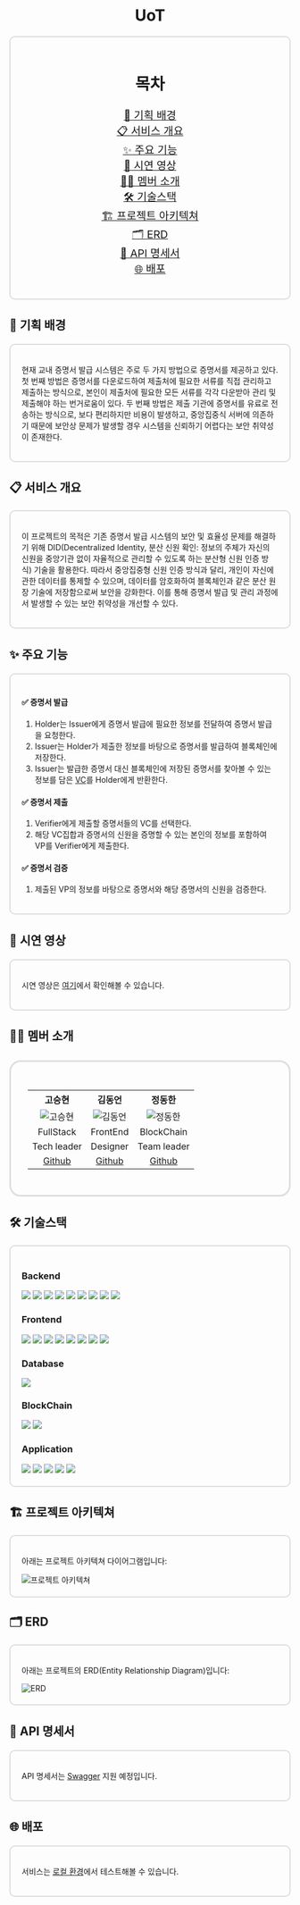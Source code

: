 <h1 style="text-align:center;">UoT</h1>

<!-- 목차 -->
<div style="border: 2px solid #ddd; border-radius: 10px; padding: 20px; margin: 20px 0;">
  <h2 style="font-size: 1.8rem; text-align: center;">목차</h2>
  <ul style="list-style: none; text-align: center; padding: 0; font-size: 1.2rem;">
    <li><a href="#기획-배경">🚀 기획 배경</a></li>
    <li><a href="#서비스-개요">📋 서비스 개요</a></li>
    <li><a href="#주요-기능">✨ 주요 기능</a></li>
    <li><a href="#시연-영상">🎥 시연 영상</a></li>
    <li><a href="#멤버-소개">👩‍💻 멤버 소개</a></li>
    <li><a href="#기술스택">🛠️ 기술스택</a></li>
    <li><a href="#프로젝트-아키텍쳐">🏗️ 프로젝트 아키텍쳐</a></li>
    <li><a href="#erd">🗂️ ERD</a></li>
    <li><a href="#테스트 시나리오, 결과">📄 API 명세서</a></li>
    <li><a href="#배포">🌐 배포</a></li>
  </ul>
</div>

<!-- 기획 배경 -->
<h2>🚀 기획 배경</h2>
<div id="기획-배경" style="border: 2px solid #ddd; border-radius: 10px; padding: 20px; margin: 20px 0;">
  <p>현재 교내 증명서 발급 시스템은 주로 두 가지 방법으로 증명서를 제공하고 있다. 첫 번째 방법은 증명서를 다운로드하여 제출처에 필요한 서류를 직접 관리하고 제출하는 방식으로, 본인이 제출처에 필요한 모든 서류를 각각 다운받아 관리 및 제출해야 하는 번거로움이 있다. 두 번째 방법은 제출 기관에 증명서를 유료로 전송하는 방식으로, 보다 편리하지만 비용이 발생하고, 중앙집중식 서버에 의존하기 때문에 보안상 문제가 발생할 경우 시스템을 신뢰하기 어렵다는 보안 취약성이 존재한다.</p>
</div>

<!-- 서비스 개요 -->
<h2>📋 서비스 개요</h2>
<div id="서비스-개요" style="border: 2px solid #ddd; border-radius: 10px; padding: 20px; margin: 20px 0;">
  <p>이 프로젝트의 목적은 기존 증명서 발급 시스템의 보안 및 효율성 문제를 해결하기 위해 DID(Decentralized Identity, 분산 신원 확인: 정보의 주체가 자신의 신원을 중앙기관 없이 자율적으로 관리할 수 있도록 하는 분산형 신원 인증 방식) 기술을 활용한다. 따라서 중앙집중형 신원 인증 방식과 달리, 개인이 자신에 관한 데이터를 통제할 수 있으며, 데이터를 암호화하여 블록체인과 같은 분산 원장 기술에 저장함으로써 보안을 강화한다. 이를 통해 증명서 발급 및 관리 과정에서 발생할 수 있는 보안 취약성을 개선할 수 있다.</p>
</div>

<!-- 주요 기능 -->
<h2>✨ 주요 기능</h2>
<div id="주요-기능" style="border: 2px solid #ddd; border-radius: 10px; padding: 20px; margin: 20px 0;">
  <h4>✅ 증명서 발급</h4>
  <ol>
    <li>Holder는 Issuer에게 증명서 발급에 필요한 정보를 전달하여 증명서 발급을 요청한다.</li>
    <li>Issuer는 Holder가 제출한 정보를 바탕으로 증명서를 발급하여 블록체인에 저장한다.</li>
    <li>Issuer는 발급한 증명서 대신 블록체인에 저장된 증명서를 찾아볼 수 있는 정보를 담은 <ins>VC</ins>를 Holder에게 반환한다.</li>
  </ol>
  <h4>✅ 증명서 제출</h4>
  <ol>
    <li>Verifier에게 제출할 증명서들의 VC를 선택한다.</li>
    <li>해당 VC집합과 증명서의 신원을 증명할 수 있는 본인의 정보를 포함하여 VP를 Verifier에게 제출한다.</li>
  </ol>
  <h4>✅ 증명서 검증</h4>
  <ol>
    <li>제출된 VP의 정보를 바탕으로 증명서와 해당 증명서의 신원을 검증한다.</li>
  </ol>
</div>

<!-- 시연 영상 -->
<h2>🎥 시연 영상</h2>
<div id="시연-영상" style="border: 2px solid #ddd; border-radius: 10px; padding: 20px; margin: 20px 0;">
  <p>시연 영상은 <a href="https://youtu.be/Nw3Nx9_LwFg?si=5BqvKUKKH6xAK96b">여기</a>에서 확인해볼 수 있습니다.</p>
</div>

<!-- 멤버 소개 -->
<h2>👩‍💻 멤버 소개</h2>
<div id="멤버-소개" style="border: 3px solid #ddd; border-radius: 20px; padding: 30px; margin: 30px 0;">
  <table style="width: 100%; border-collapse: collapse; margin-top: 20px;">
    <tr>
      <th style="text-align: center; vertical-align: middle;">고승현</th>
      <th style="text-align: center; vertical-align: middle;">김동언</th>
      <th style="text-align: center; vertical-align: middle;">정동한</th>
    </tr>
    <tr>
      <td style="text-align: center; vertical-align: middle;"><img src="https://avatars.githubusercontent.com/u/62418972?v=4" alt="고승현" /></td>
      <td style="text-align: center; vertical-align: middle;"><img src="https://avatars.githubusercontent.com/u/85996392?v=4" alt="김동언" /></td>
      <td style="text-align: center; vertical-align: middle;"><img src="https://avatars.githubusercontent.com/u/98398484?v=4" alt="정동한" /></td>
    </tr>
    <tr>
      <td style="text-align: center; vertical-align: middle;">FullStack</td>
      <td style="text-align: center; vertical-align: middle;">FrontEnd</td>
      <td style="text-align: center; vertical-align: middle;">BlockChain</td>
    </tr>
    <tr>
      <td style="text-align: center; vertical-align: middle;">Tech leader</td>
      <td style="text-align: center; vertical-align: middle;">Designer</td>
      <td style="text-align: center; vertical-align: middle;">Team leader</td>
    </tr>
    <tr>
      <td style="text-align: center; vertical-align: middle;">
        <a href="https://github.com/seorinnn">Github</a>
      </td>
      <td style="text-align: center; vertical-align: middle;">
        <a href="https://github.com/seorinnn">Github</a>
      </td>
      <td style="text-align: center; vertical-align: middle;">
        <a href="https://github.com/seorinnn">Github</a>
      </td>
    </tr>
  </table>
</div>

<!-- 기술스택 -->
<h2>🛠️ 기술스택</h2>
<div id="기술스택" style="border: 2px solid #ddd; border-radius: 10px; padding: 20px; margin: 20px 0;">
  <h3> Backend</h3>
    <img src="https://img.shields.io/badge/Java-23ED8B00?style=for-the-badge&logo=openjdk&logoColor=white"/>
    <img src="https://img.shields.io/badge/gradle-02303A?style=for-the-badge&logo=Gradle&logoColor=white"/>
    <img src="https://img.shields.io/badge/Spring Boot-6DB33F?style=for-the-badge&logo=Spring Boot&logoColor=white"/>
    <img src="https://img.shields.io/badge/Spring Security-6DB33F?style=for-the-badge&logo=Spring Security&logoColor=white"/>
    <img src="https://img.shields.io/badge/Spring Data JPA-5DB33F?style=for-the-badge&logo=Spring Data JPA&logoColor=white"/>
    <img src="https://img.shields.io/badge/JWT-000000?style=for-the-badge&logo=jsonwebtokens&logoColor=white"/>
    <img src="https://img.shields.io/badge/Thymeleaf-005F0F?style=for-the-badge&logo=Thymeleaf&logoColor=white"/>
    <img src="https://img.shields.io/badge/Web3j-F16822?style=for-the-badge&logo=web3j&logoColor=white"/>
    <img src="https://img.shields.io/badge/Swagger-85EA2D?style=for-the-badge&logo=swagger&logoColor=white"/>
  <h3> Frontend</h3>
    <img src="https://img.shields.io/badge/react-61DAFB?style=for-the-badge&logo=react&logoColor=white">
    <img src="https://img.shields.io/badge/typescript-3178C6?style=for-the-badge&logo=typescript&logoColor=white">
    <img src="https://img.shields.io/badge/vite-646CFF?style=for-the-badge&logo=vite&logoColor=white">
    <img src="https://img.shields.io/badge/chakra--ui-319795?style=for-the-badge&logo=chakraui&logoColor=white">
    <img src="https://img.shields.io/badge/emotion-DB7093?style=for-the-badge&logo=emotion&logoColor=white">
    <img src="https://img.shields.io/badge/react--router-CA4245?style=for-the-badge&logo=reactrouter&logoColor=white">
    <img src="https://img.shields.io/badge/eslint-4B32C3?style=for-the-badge&logo=eslint&logoColor=white">
    <img src="https://img.shields.io/badge/prettier-F7B93E?style=for-the-badge&logo=prettier&logoColor=white">
  <h3> Database</h3>
    <img src="https://img.shields.io/badge/H2-1B6AC6?style=for-the-badge&logo=H2&logoColor=white"/>
  <h3> BlockChain</h3>
    <img src="https://img.shields.io/badge/Ethereum-3C3C3D?style=for-the-badge&logo=Ethereum&logoColor=white"/>
    <img src="https://img.shields.io/badge/Solidity-363636?style=for-the-badge&logo=solidity&logoColor=white"/>
  <h3> Application</h3>
    <img src="https://img.shields.io/badge/IntelliJ-000000?style=for-the-badge&logo=intellijidea&logoColor=white"/>
    <img src="https://img.shields.io/badge/VisualStudio-0019F4?style=for-the-badge&logo=visualstudiocode&logoColor=white"/>
    <img src="https://img.shields.io/badge/REMIXIDLE-0076A3?style=for-the-badge&logo=METAMASK&logoColor=white"/>
    <img src="https://img.shields.io/badge/GANACHE-6F4F28?style=for-the-badge&logo=METAMASK&logoColor=white"/>
    <img src="https://img.shields.io/badge/METAMASK-FF7F00?style=for-the-badge&logo=METAMASK&logoColor=white"/>
  </div>

<!-- 프로젝트 아키텍쳐 -->
<h2>🏗️ 프로젝트 아키텍쳐</h2>
<div id="프로젝트-아키텍쳐" style="border: 2px solid #ddd; border-radius: 10px; padding: 20px; margin: 20px 0;">
  <p>아래는 프로젝트 아키텍쳐 다이어그램입니다:</p>
  <img src="https://via.placeholder.com/800x400" alt="프로젝트 아키텍쳐" />
</div>

<!-- ERD -->
<h2>🗂️ ERD</h2>
<div id="erd" style="border: 2px solid #ddd; border-radius: 10px; padding: 20px; margin: 20px 0;">
  <p>아래는 프로젝트의 ERD(Entity Relationship Diagram)입니다:</p>
  <img src="" alt="ERD" />
</div>

<!-- API 명세서 -->
<h2>📄 API 명세서</h2>
<div id="api-명세서" style="border: 2px solid #ddd; border-radius: 10px; padding: 20px; margin: 20px 0;">
  <p>API 명세서는 <ins>Swagger</ins> 지원 예정입니다.</p>
</div>

<!-- 배포 -->
<h2>🌐 배포</h2>
<div id="배포" style="border: 2px solid #ddd; border-radius: 10px; padding: 20px; margin: 20px 0;">
  <p>서비스는 <ins>로컬 환경</ins>에서 테스트해볼 수 있습니다.</p>
</div>
